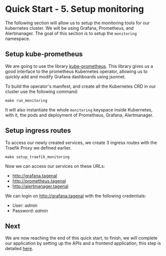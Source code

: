 # Quick Start - 5. Setup monitoring

The following section will allow us to setup the monitoring tools for our kubernetes cluster. We will be using Grafana, Prometheus, and Alertmanager. The goal of this section is to setup the `monitoring` namespace.

## Setup kube-prometheus

We are going to use the library [kube-prometheus](https://github.com/prometheus-operator/kube-prometheus). This library gives us a good interface to the prometheus Kubernetes operator, allowing us to quickly add and modify Grafana dashboards using jsonnet.

To build the operator's manifest, and create all the Kubernetes CRD in our cluster use the following command:

```
make run_monitoring
```

It will also instantiate the whole `monitoring` keyspace inside Kubernetes, with it, the pods and deployment of Prometheus, Grafana, Alertmanager.

## Setup ingress routes

To access our newly created services, we create 3 ingress routes with the Traefik Proxy we defined earlier.

```
make setup_traefik_monitoring
```

Now we can access our services on these URLs:

- http://grafana.tagenal
- http://prometheus.tagenal
- http://alertmanager.tagenal

We can login on http://grafana.tagenal with the following credentials:
- User: *admin*
- Password: *admin*

## Next

We are now reaching the end of this quick start, to finish, we will complete our application by setting up the APIs and a frontend application, this step is detailed [here](./setup-api-frontend.md).